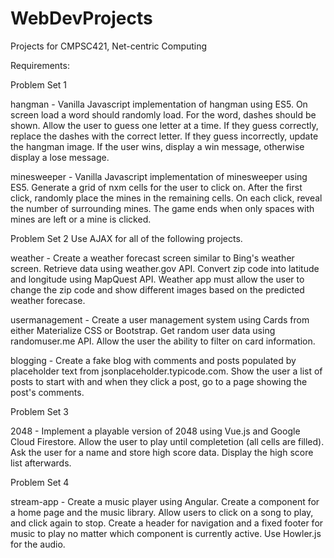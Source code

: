 # WebDevProjects
Projects for CMPSC421, Net-centric Computing


Requirements:


Problem Set 1

hangman - Vanilla Javascript implementation of hangman using ES5. On screen load a word should randomly load. For the word, dashes should be shown. Allow the user to guess one letter at a time. If they guess correctly, replace the dashes with the correct letter. If they guess incorrectly, update the hangman image. If the user wins, display a win message, otherwise display a lose message.

minesweeper - Vanilla Javascript implementation of minesweeper using ES5. Generate a grid of nxm cells for the user to click on. After the first click, randomly place the mines in the remaining cells. On each click, reveal the number of surrounding mines. The game ends when only spaces with mines are left or a mine is clicked.


Problem Set 2
Use AJAX for all of the following projects.

weather - Create a weather forecast screen similar to Bing's weather screen. Retrieve data using weather.gov API. Convert zip code into latitude and longitude using MapQuest API. Weather app must allow the user to change the zip code and show different images based on the predicted weather forecase.

usermanagement - Create a user management system using Cards from either Materialize CSS or Bootstrap. Get random user data using randomuser.me API. Allow the user the ability to filter on card information.

blogging - Create a fake blog with comments and posts populated by placeholder text from jsonplaceholder.typicode.com. Show the user a list of posts to start with and when they click a post, go to a page showing the post's comments.


Problem Set 3

2048 - Implement a playable version of 2048 using Vue.js and Google Cloud Firestore. Allow the user to play until completetion (all cells are filled). Ask the user for a name and store high score data. Display the high score list afterwards.


Problem Set 4

stream-app - Create a music player using Angular. Create a component for a home page and the music library. Allow users to click on a song to play, and click again to stop. Create a header for navigation and a fixed footer for music to play no matter which component is currently active. Use Howler.js for the audio.
